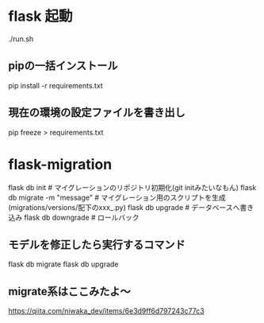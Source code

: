 # flask 起動
./run.sh

## pipの一括インストール
pip install -r requirements.txt

## 現在の環境の設定ファイルを書き出し
pip freeze > requirements.txt

# flask-migration
flask db init    # マイグレーションのリポジトリ初期化(git initみたいなもん)
flask db migrate -m "message" # マイグレーション用のスクリプトを生成(migrations/versions/配下のxxx_.py)
flask db upgrade # データベースへ書き込み
flask db downgrade # ロールバック

## モデルを修正したら実行するコマンド
flask db migrate
flask db upgrade

## migrate系はここみたよ～
https://qiita.com/niwaka_dev/items/6e3d9ff6d797243c77c3